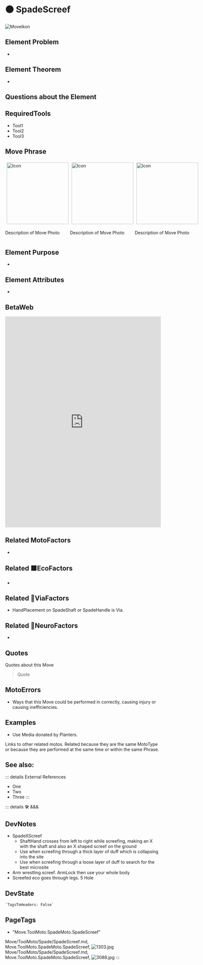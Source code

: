
# 🟠 <move>SpadeScreef</move>

![MoveIkon](/Move/Move_Ikon.png)

## Element Problem

-

## Element Theorem

-

## Questions about the Element

## RequiredTools

- Tool1
- Tool2
- Tool3

## <move>Move Phrase</move>

<div style="display: flex">
    <div>
        <img style="margin: 5px" height="200" width="200" alt="Icon" src="/Move/Moto_Icon.png"/>
        <p>Description of Move Photo</p>
    </div>
    <div>
        <img style="margin: 5px" height="200" width="200" alt="Icon" src="/Move/Moto_Icon.png"/>
        <p>Description of Move Photo</p>
    </div>
    <div>
        <img style="margin: 5px" height="200" width="200" alt="Icon" src="/Move/Moto_Icon.png"/>
        <p>Description of Move Photo</p>
    </div>
</div>

## Element Purpose

-

## Element Attributes

-

## BetaWeb

<iframe
    width="100%"
    height="684"
    frameborder="0"
    src="https://observablehq.com/embed/@d3/force-directed-graph/2?cells=chart"
></iframe>

## Related <move>MotoFactors</move>

-

## Related 🟩<eko>EcoFactors</eko>

-

## Related 🔻<via>ViaFactors</via>

- HandPlacement on SpadeShaft or SpadeHandle is Via.

## Related 💜<psike>NeuroFactors</psike>

-  

## Quotes

Quotes about this Move

> Quote

## MotoErrors

- Ways that this Move could be performed in correctly, causing injury or causing inefficiencies.

## Examples

- Use Media donated by Planters.

Links to other related motos. Related because they are the same MotoType or because they are performed at the same time or within the same Phrase.

## See also:

::: details External References

- One
- Two
- Three
:::

::: details 🛠 <dev>&&&</dev>

## DevNotes

- SpadeXScreef
    - ShaftHand crosses from left to right while screefing, making an X with the shaft and also an X shaped screef on the ground
    - Use when screefing through a thick layer of duff which is collapsing into the site
    - Use when screefing through a loose layer of duff to search for the best microsite
- Arm wrestling screef. ArmLock then use your whole body
- Screefed eco goes through legs. 5 Hole

## DevState

```py
`TagsToHeaders: False`
```

<h2>PageTags</h2>

- "Move.ToolMoto.SpadeMoto.SpadeScreef"

Move/ToolMoto/Spade/SpadeScreef.md, <dev>Move.ToolMoto.SpadeMoto.SpadeScreef</dev>, ![1303.jpg](/PaperPhoto/1303.jpg)
Move/ToolMoto/Spade/SpadeScreef.md, <dev>Move.ToolMoto.SpadeMoto.SpadeScreef</dev>, ![3088.jpg](/PaperPhoto/3088.jpg)
:::
